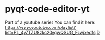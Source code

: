 # pyqt-code-editor-yt

Part of a youtube series
You can find it here: https://www.youtube.com/playlist?list=PL_4y7TZU8zkc20vgwQSUG_FcwjxedfsjD
